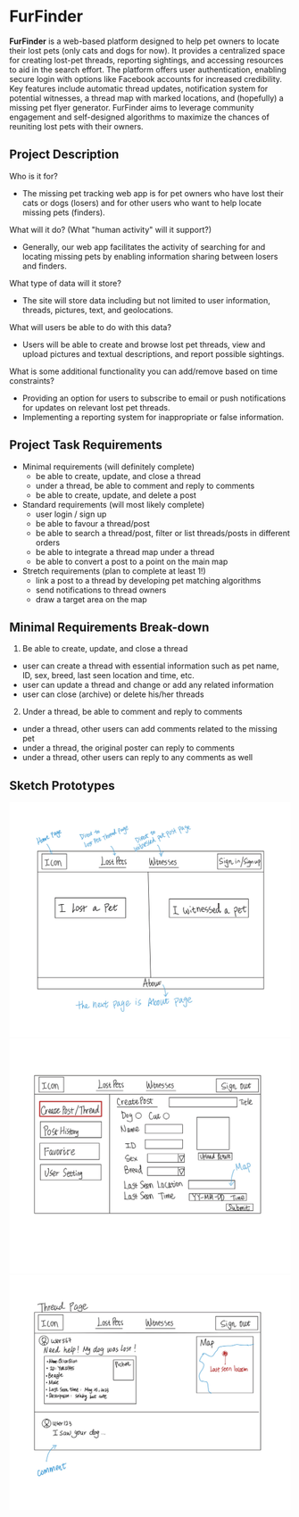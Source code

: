 # FurFinder

**FurFinder** is a web-based platform designed to help pet owners to locate their lost pets (only cats and dogs for now). It provides a centralized space for creating lost-pet threads, reporting sightings, and accessing resources to aid in the search effort. The platform offers user authentication, enabling secure login with options like Facebook accounts for increased credibility. Key features include automatic thread updates, notification system for potential witnesses, a thread map with marked locations, and (hopefully) a missing pet flyer generator. FurFinder aims to leverage community engagement and self-designed algorithms to maximize the chances of reuniting lost pets with their owners.

## Project Description

Who is it for?
- The missing pet tracking web app is for pet owners who have lost their cats or dogs (losers) and for other users who want to help locate missing pets (finders).
    
What will it do? (What "human activity" will it support?)
- Generally, our web app facilitates the activity of searching for and locating missing pets by enabling information sharing between losers and finders.

What type of data will it store?
- The site will store data including but not limited to user information, threads, pictures, text, and geolocations.

What will users be able to do with this data?
- Users will be able to create and browse lost pet threads, view and upload pictures and textual descriptions, and report possible sightings.

What is some additional functionality you can add/remove based on time constraints?
- Providing an option for users to subscribe to email or push notifications for updates on relevant lost pet threads.
- Implementing a reporting system for inappropriate or false information.

## Project Task Requirements
- Minimal requirements (will definitely complete)
  - be able to create, update, and close a thread 
  - under a thread, be able to comment and reply to comments
  - be able to create, update, and delete a post
- Standard requirements (will most likely complete)
  - user login / sign up 
  - be able to favour a thread/post
  - be able to search a thread/post, filter or list threads/posts in different orders
  - be able to integrate a thread map under a thread
  - be able to convert a post to a point on the main map
- Stretch requirements (plan to complete at least 1!)
  - link a post to a thread by developing pet matching algorithms
  - send notifications to thread owners
  - draw a target area on the map

## Minimal Requirements Break-down
1. Be able to create, update, and close a thread
- user can create a thread with essential information such as pet name, ID, sex, breed, last seen location and time, etc.
- user can update a thread and change or add any related information
- user can close (archive) or delete his/her threads
2. Under a thread, be able to comment and reply to comments
- under a thread, other users can add comments related to the missing pet
- under a thread, the original poster can reply to comments
- under a thread, other users can reply to any comments as well

## Sketch Prototypes
![page1](pictures/Page1.jpg)
![page2](pictures/Page2.jpg)
![page3](pictures/Page3.jpg)


